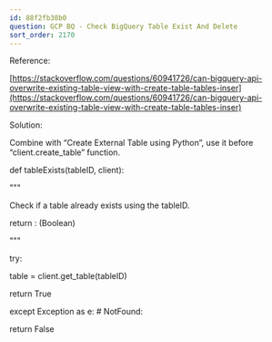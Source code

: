 ```yaml
---
id: 88f2fb38b0
question: GCP BQ - Check BigQuery Table Exist And Delete
sort_order: 2170
---
```


Reference:

[https://stackoverflow.com/questions/60941726/can-bigquery-api-overwrite-existing-table-view-with-create-table-tables-inser](https://stackoverflow.com/questions/60941726/can-bigquery-api-overwrite-existing-table-view-with-create-table-tables-inser)

Solution:

Combine with “Create External Table using Python”, use it before “client.create_table” function.

def tableExists(tableID, client):

"""

Check if a table already exists using the tableID.

return : (Boolean)

"""

try:

table = client.get_table(tableID)

return True

except Exception as e: # NotFound:

return False

